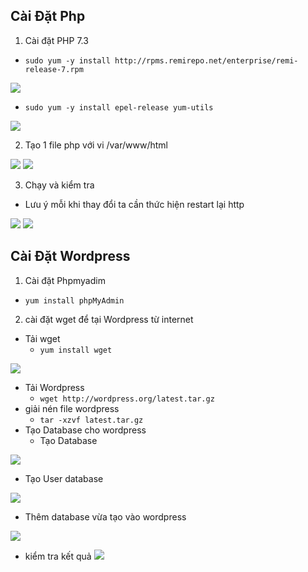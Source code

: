 ## Cài Đặt Php
1. Cài đặt PHP 7.3

- `sudo yum -y install http://rpms.remirepo.net/enterprise/remi-release-7.rpm`

<img src ="img/p1.png">

- `sudo yum -y install epel-release yum-utils`

<img src ="img/p2.png">

2. Tạo 1 file php với vi /var/www/html

<img src ="img/p3.png">

<img src ="img/p4.png">

3. Chạy và kiểm tra

- Lưu ý mỗi khi thay đổi ta cần thức hiện restart lại http 
<img src ="img/p5.png">
<img src ="img/p6.png">

## Cài Đặt Wordpress
1. Cài đặt Phpmyadim 
- `yum install phpMyAdmin`
2. cài đặt wget để tại Wordpress từ internet 
- Tải wget
    + `yum install wget`
<img src ="img/w1.png">
 
- Tải Wordpress
    + `wget http://wordpress.org/latest.tar.gz`
- giải nén file wordpress
    + `tar -xzvf latest.tar.gz`
- Tạo Database cho wordpress
    + Tạo Database 
<img src ="img/w4.png">

+ Tạo User database
 
<img src ="img/w5.png">

- Thêm database vừa tạo vào wordpress

 <img src ="img/w7.png">

- kiểm tra kết quả
  <img src ="img/w8.png">
